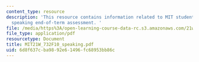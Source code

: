 ```yaml
---
content_type: resource
description: 'This resource contains information related to MIT student writing and
  speaking end-of-term assessment. '
file: /media/https%3A/open-learning-course-data-rc.s3.amazonaws.com/21w-732-science-writing-and-new-media-fall-2010/6d8f637cba9892e61496fc68953bb86c_MIT21W_732F10_speaking.pdf
file_type: application/pdf
resourcetype: Document
title: MIT21W_732F10_speaking.pdf
uid: 6d8f637c-ba98-92e6-1496-fc68953bb86c
---
```


